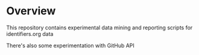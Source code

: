 # Overview
This repository contains experimental data mining and reporting scripts for identifiers.org data

There's also some experimentation with GitHub API
